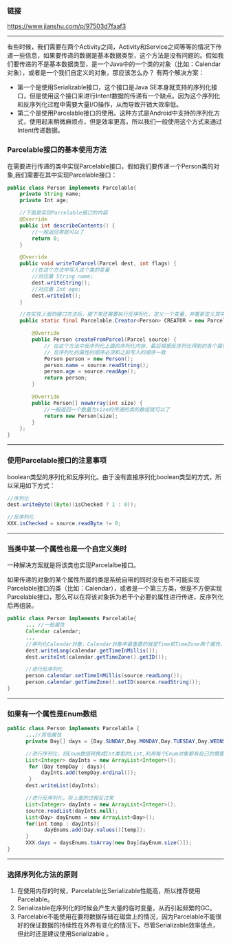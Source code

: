 ### 链接

<https://www.jianshu.com/p/97503d7faaf3>

---

有些时候，我们需要在两个Activity之间，Activity和Service之间等等的情况下传递一些信息，如果要传递的数据是基本数据类型，这个方法是没有问题的。假如我们要传递的不是基本数据类型，是一个Java中的一个类的对象（比如：Calendar对象），或者是一个我们自定义的对象，那应该怎么办？
有两个解决方案：
* 第一个是使用Serializable接口，这个接口是Java SE本身就支持的序列化接口，但是使用这个接口来进行Intent数据的传递有一个缺点。因为这个序列化和反序列化过程中需要大量I/O操作，从而导致开销大效率低。
* 第二个是使用Parcelable接口的使用。这种方式是Android中支持的序列化方式，使用起来稍微麻烦点，但是效率更高，所以我们一般使用这个方式来通过Intent传递数据。

### Parcelable接口的基本使用方法

在需要进行传递的类中实现Parcelable接口，假如我们要传递一个Person类的对象,我们需要在其中实现Parcelable接口：

```java
public class Person implements Parcelable{
    private String name;
    private Int age;

    //下面是实现Parcelable接口的内容
    @Override
    public int describeContents() {
        //一般返回零就可以了
        return 0;
    }

    @Override
    public void writeToParcel(Parcel dest, int flags) {      
        //在这个方法中写入这个类的变量
        //对应着 String name;
        dest.writeString();
        //对应着 Int age;
        dest.writeInt();
    }

    //在实现上面的接口方法后，接下来还需要执行反序列化，定义一个变量，并重新定义其中的部分方法
    public static final Parcelable.Creator<Person> CREATOR = new Parcelable.Creator<Person>(){

        @Override
        public Person createFromParcel(Parcel source) {                  
            // 在这个方法中反序列化上面的序列化内容，最后根据反序列化得到的各个属性，得到之前试图传递的对象
            // 反序列化的属性的顺序必须和之前写入的顺序一致
            Person person = new Person();
            person.name = source.readString();
            person.age = source.readAge();
            return person;
        }

        @Override
        public Person[] newArray(int size) {
            //一般返回一个数量为size的传递的类的数组就可以了
            return new Person[size];
        }
    };
}
```

---

### 使用Parcelable接口的注意事项

boolean类型的序列化和反序列化。由于没有直接序列化boolean类型的方式，所以采用如下方式：

```java
//序列化
dest.writeByte((Byte)(isChecked ? 1 : 0));

//反序列化
XXX.isChecked = source.readByte != 0;
```

---

### 当类中某一个属性也是一个自定义类时

一种解决方案就是将该类也实现Parcelalbe接口。

如果传递的对象的某个属性所属的类是系统自带的同时没有也不可能实现Parcelable接口的类（比如：Calendar），或者是一个第三方类，但是不方便实现Parcelable接口，那么可以在将该对象拆为若干个必要的属性进行传递，反序列化后再组装。

```java
public class Person implements Parcelable{
      ... //一些属性
      Calendar calendar;
      ...
      //序列化Calendar对象，Calendar对象中最重要的就是Time和TimeZone两个属性，所以可以将其拆为这两个属性进行序列化
      dest.writeLong(calendar.getTimeInMillis());
      dest.writeInt(calendar.getTimeZone().getID());

      //进行反序列化
      person.calendar.setTimeInMillis(source.readLong());
      person.calendar.getTimeZone().setID(source.readString());
}
```

---

### 如果有一个属性是Enum数组

```java
public class Person implements Parcelable {
      ...//其他属性
      private Day[] days = {Day.SUNDAY,Day.MONDAY,Day.TUESDAY,Day.WEDNSDAY,Day.THURSDAY,Day.FRIDAY,Day.SATURDAY};

      //进行序列化，将Enum数组转换成Int类型的List,利用每个Enum对象都有自己的需要order()
      List<Integer> dayInts = new ArrayList<Integer>();
       for (Day tempDay : days){
           dayInts.add(tempDay.ordinal());
       }
      dest.writeList(dayInts);

      //进行反序列化，将上面的过程反过来
      List<Integer> dayInts = new ArrayList<Integer>();
      source.readList(dayInts,null);
      List<Day> dayEnums = new ArrayList<Day>();
      for(int temp : dayInts){
            dayEnums.add(Day.values()[temp]);
      }
      XXX.days = daysEnums.toArray(new Day[dayEnum.size()]);
}
```

---

### 选择序列化方法的原则

1. 在使用内存的时候，Parcelable比Serializable性能高，所以推荐使用Parcelable。
2. Serializable在序列化的时候会产生大量的临时变量，从而引起频繁的GC。
3. Parcelable不能使用在要将数据存储在磁盘上的情况，因为Parcelable不能很好的保证数据的持续性在外界有变化的情况下。尽管Serializable效率低点，但此时还是建议使用Serializable 。
